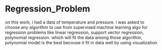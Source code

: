# Regression_Problem
on this work, i had a data of temperature and pressure. i was asked to choose any algorithm to use 
from supervised machine learning algo for regression problems
like linear regression, support vector regression, polynomial regression. which will fit the data 
among those algorithm, polynomial model is the best becouse it fit in data well by using visualization
